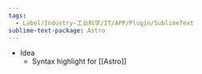 ```yaml
---
tags:
  - Label/Industry-工业科学/IT/APP/Plugin/SublimeText
sublime-text-package: Astro
---
```


- Idea
    - Syntax highlight for [[Astro]]
